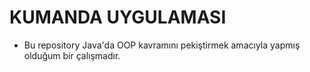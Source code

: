 # KUMANDA UYGULAMASI
* Bu repository Java'da OOP kavramını pekiştirmek amacıyla yapmış olduğum bir çalışmadır.
